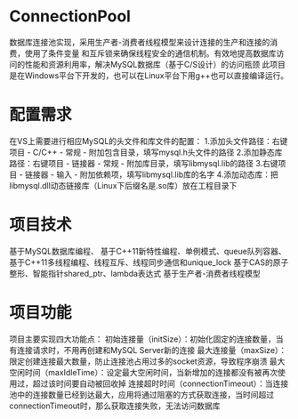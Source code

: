 # ConnectionPool
数据库连接池实现，采用生产者-消费者线程模型来设计连接的生产和连接的消费，使用了条件变量 和互斥锁来确保线程安全的通信机制。有效地提高数据库访问的性能和资源利用率，解决MySQL数据库（基于C/S设计）的访问瓶颈
此项目是在Windows平台下开发的，也可以在Linux平台下用g++也可以直接编译运行。

# 配置需求
在VS上需要进行相应MySQL的头文件和库文件的配置：
1.添加头文件路径：右键项目 - C/C++ - 常规 - 附加包含目录，填写mysql.h头文件的路径
2.添加静态库路径：右键项目 - 链接器 - 常规 - 附加库目录，填写libmysql.lib的路径
3.右键项目 - 链接器 - 输入 - 附加依赖项，填写libmysql.lib库的名字
4.添加动态库：把libmysql.dll动态链接库（Linux下后缀名是.so库）放在工程目录下

# 项目技术
基于MySQL数据库编程、
基于C++11新特性编程、单例模式、queue队列容器、
基于C++11多线程编程、线程互斥、线程同步通信和unique_lock
基于CAS的原子整形、智能指针shared_ptr、lambda表达式
基于生产者-消费者线程模型

# 项目功能
项目主要实现四大功能点：
初始连接量（initSize）：初始化固定的连接数量，当有连接请求时，不用再创建和MySQL Server新的连接
最大连接量（maxSize）：限定创建连接最大数量，防止连接池占用过多的socket资源，导致程序崩溃
最大空闲时间（maxIdleTime）：设定最大空闲时间，当新增加的连接都没有被再次使用过，超过该时间要自动被回收掉
连接超时时间（connectionTimeout）：当连接池中的连接数量已经到达最大，应用将通过阻塞的方式获取连接，当时间超过connectionTimeout时，那么获取连接失败，无法访问数据库

